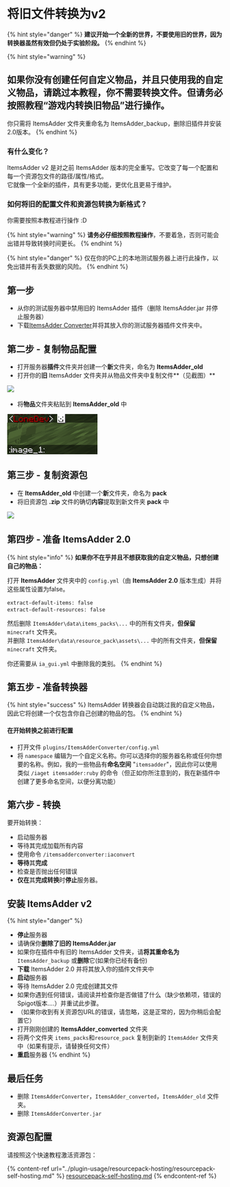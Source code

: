 # 将旧文件转换为v2

{% hint style="danger" %}
**建议开始一个全新的世界，不要使用旧的世界，因为转换器虽然有效但仍处于实验阶段。**
{% endhint %}

{% hint style="warning" %}
## 如果你没有创建任何自定义物品，并且只使用我的自定义物品，请跳过本教程，你不需要转换文件。但请务必按照教程“游戏内转换旧物品”进行操作。

你只需将 ItemsAdder 文件夹重命名为 ItemsAdder_backup，删除旧插件并安装2.0版本。
{% endhint %}

### 有什么变化？

ItemsAdder v2 是对之前 ItemsAdder 版本的完全重写。它改变了每一个配置和每一个资源包文件的路径/属性/格式。\
它就像一个全新的插件，具有更多功能，更优化且更易于维护。

### 如何将旧的配置文件和资源包转换为新格式？

你需要按照本教程进行操作 :D

{% hint style="warning" %}
**请务必仔细按照教程操作**，不要着急，否则可能会出错并导致转换时间更长。
{% endhint %}

{% hint style="danger" %}
仅在你的PC上的本地测试服务器上进行此操作，以免出错并有丢失数据的风险。
{% endhint %}

## 第一步

* 从你的测试服务器中禁用旧的 ItemsAdder 插件（删除 ItemsAdder.jar 并停止服务器）
* 下载[ItemsAdder Converter](https://www.spigotmc.org/resources/itemsadder-converter.75952/)并将其放入你的测试服务器插件文件夹中。

## 第二步 - 复制物品配置

* 打开服务器**插件**文件夹并创建一个**新**文件夹，命名为 **ItemsAdder_old**
* 打开你的**旧** ItemsAdder 文件夹并从物品文件夹中复制文件**（见截图）**

![](<../../../.gitbook/assets/image (1) (1) (1) (1) (1) (1) (1) (1).png>)

* 将**物品**文件夹粘贴到 **ItemsAdder_old** 中

![](<../.gitbook/assets/image (5).png>)

## 第三步 - 复制资源包

* 在 **ItemsAdder_old** 中创建一个**新**文件夹，命名为 **pack**
* 将旧资源包 **.zip** 文件的确切**内容**提取到新文件夹 **pack** 中

![](<../../../.gitbook/assets/image (2) (1) (1) (1) (1).png>)

## 第四步 - 准备 ItemsAdder 2.0

{% hint style="info" %}
**如果你不在乎并且不想获取我的自定义物品，只想创建自己的物品：**

打开 **ItemsAdder** 文件夹中的 `config.yml`（由 **ItemsAdder 2.0** 版本生成）并将这些属性设置为false。
```
extract-default-items: false
extract-default-resources: false
```

然后删除 `ItemsAdder\data\items_packs\...` 中的所有文件夹，**但保留** `minecraft` 文件夹。\
并删除 `ItemsAdder\data\resource_pack\assets\...` 中的所有文件夹，**但保留** `minecraft` 文件夹。

你还需要从 `ia_gui.yml` 中删除我的类别。
{% endhint %}

## 第五步 - 准备转换器

{% hint style="success" %}
ItemsAdder 转换器会自动跳过我的自定义物品，因此它将创建一个仅包含你自己创建的物品的包。
{% endhint %}

#### 在开始转换之前进行配置

* 打开文件 `plugins/ItemsAdderConverter/config.yml`
* 将 `namespace` 编辑为一个自定义名称。你可以选择你的服务器名称或任何你想要的名称。例如，我的一些物品有**命名空间** "`itemsadder`"，因此你可以使用类似 `/iaget itemsadder:ruby` 的命令（但正如你所注意到的，我在新插件中创建了更多命名空间，以便分离功能）

## 第六步 - 转换

要开始转换：

* 启动服务器
* 等待其完成加载所有内容
* 使用命令 `/itemsadderconverter:iaconvert`
* **等待**其**完成**
* 检查是否抛出任何错误
* **仅在**其**完成转换**时**停止**服务器。

## 安装 ItemsAdder v2

{% hint style="danger" %}
* **停止**服务器
* 请确保你**删除了旧的 ItemsAdder.jar**
* 如果你在插件中有旧的 ItemsAdder 文件夹，请**将其重命名为** `ItemsAdder_backup` 或**删除**它(如果你已经有备份)
* **下载** ItemsAdder 2.0 并将其放入你的插件文件夹中
* **启动**服务器
* 等待 ItemsAdder 2.0 完成创建其文件
* 如果你遇到任何错误，请阅读并检查你是否做错了什么（缺少依赖项，错误的Spigot版本....）并重试此步骤。
* （如果你收到有关资源包URL的错误，请忽略，这是正常的，因为你稍后会配置它）
* 打开刚刚创建的 **ItemsAdder_converted** 文件夹
* 将两个文件夹 `items_packs`和`resource_pack` 复制到新的 `ItemsAdder` 文件夹中（如果有提示，请替换任何文件）
* **重启**服务器
{% endhint %}

## 最后任务

* 删除 `ItemsAdderConverter`，`ItemsAdder_converted`，`ItemsAdder_old` 文件夹。
* 删除 `ItemsAdderConverter.jar`

## 资源包配置

请按照这个快速教程激活资源包：

{% content-ref url="../plugin-usage/resourcepack-hosting/resourcepack-self-hosting.md" %}
[resourcepack-self-hosting.md](../plugin-usage/resourcepack-hosting/resourcepack-self-hosting.md)
{% endcontent-ref %}
